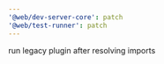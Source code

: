 ```yaml
---
'@web/dev-server-core': patch
'@web/test-runner': patch
---
```


run legacy plugin after resolving imports
